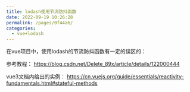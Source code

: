 ```yaml
---
title: lodash使用节流防抖函数
date: 2022-09-19 10:26:28
permalink: /pages/0f44a6/
categories: 
  - vue+lodash
---
```

在vue项目中，使用lodash的节流防抖函数有一定的误区的：

参考教程：
https://blog.csdn.net/Delete_89x/article/details/122000444

vue3文档内给出的实例：
https://cn.vuejs.org/guide/essentials/reactivity-fundamentals.html#stateful-methods

